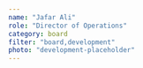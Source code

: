 ```yaml
---
name: "Jafar Ali"
role: "Director of Operations"
category: board
filter: "board,development"
photo: "development-placeholder"
---
```

